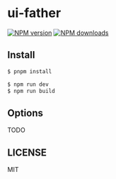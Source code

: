 # ui-father

[![NPM version](https://img.shields.io/npm/v/ui-father.svg?style=flat)](https://npmjs.com/package/ui-father)
[![NPM downloads](http://img.shields.io/npm/dm/ui-father.svg?style=flat)](https://npmjs.com/package/ui-father)

## Install

```bash
$ pnpm install
```

```bash
$ npm run dev
$ npm run build
```

## Options

TODO

## LICENSE

MIT
